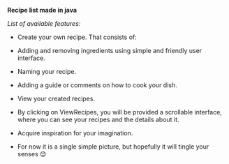 **Recipe list made in java**

*List of available features:*

- Create your own recipe. That consists of:

- Adding and removing ingredients using simple and friendly user interface.
- Naming your recipe.
- Adding a guide or comments on how to cook your dish.

- View your created recipes.

- By clicking on ViewRecipes, you will be provided a scrollable interface, where you can see your recipes and the details about it.

- Acquire inspiration for your imagination.

- For now it is a single simple picture, but hopefully it will tingle your senses 😊
